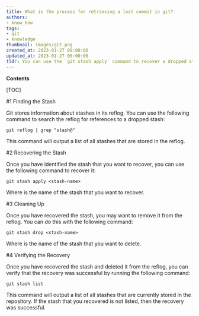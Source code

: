 ```yaml
---
title: What is the process for retrieving a lost commit in git?
authors:
- know_how
tags:
- git
- knowledge
thumbnail: images/git.png
created_at: 2023-01-27 00:00:00
updated_at: 2023-01-27 00:00:00
tldr: You can use the `git stash apply` command to recover a dropped stash in Git.
---
```


**Contents**

[TOC]

#1 Finding the Stash

Git stores information about stashes in its reflog. You can use the following command to search the reflog for references to a dropped stash:

`git reflog | grep "stash@"`

This command will output a list of all stashes that are stored in the reflog.

#2 Recovering the Stash

Once you have identified the stash that you want to recover, you can use the following command to recover it:

`git stash apply <stash-name>`

Where <stash-name> is the name of the stash that you want to recover.

#3 Cleaning Up

Once you have recovered the stash, you may want to remove it from the reflog. You can do this with the following command:

`git stash drop <stash-name>`

Where <stash-name> is the name of the stash that you want to delete.

#4 Verifying the Recovery

Once you have recovered the stash and deleted it from the reflog, you can verify that the recovery was successful by running the following command:

`git stash list`

This command will output a list of all stashes that are currently stored in the repository. If the stash that you recovered is not listed, then the recovery was successful.
